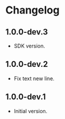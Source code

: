 # Changelog

## 1.0.0-dev.3

- SDK version.

## 1.0.0-dev.2

- Fix text new line.

## 1.0.0-dev.1

- Initial version.
